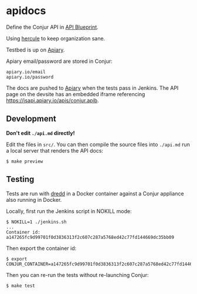 # apidocs

Define the Conjur API in [API Blueprint](https://github.com/apiaryio/api-blueprint).

Using [hercule](https://github.com/jamesramsay/hercule) to keep organization sane.

Testbed is up on [Apiary](http://docs.conjur.apiary.io/).

Apiary email/password are stored in Conjur:

```
apiary.io/email
apiary.io/password
```

The docs are pushed to [Apiary](http://docs.conjur.apiary.io/) when the tests pass in Jenkins.
The API page on the devsite has an embedded iframe referencing https://jsapi.apiary.io/apis/conjur.apib.

## Development

**Don't edit `./api.md` directly!**

Edit the files in `src/`. You can then compile the source files into `./api.md` run a local server that renders the API docs:

```
$ make preview
```

## Testing

Tests are run with [dredd](http://dredd.readthedocs.org/en/latest/) in a Docker container against a Conjur appliance
also running in Docker.

Locally, first run the Jenkins script in NOKILL mode:

```
$ NOKILL=1 ./jenkins.sh
...
Container id:
a147265fc9d99701f0d3836313f2c607c287a5768ed42c77fd144669dc35bb09
```

Then export the container id:

```
$ export CONJUR_CONTAINER=a147265fc9d99701f0d3836313f2c607c287a5768ed42c77fd144669dc35bb09
```

Then you can re-run the tests without re-launching Conjur:

```
$ make test
```
